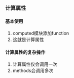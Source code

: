 ### 计算属性

#### 基本使用
1. computed模块添加function
2. 这就是计算属性

#### 计算属性的复杂操作
1. 计算属性仅会调用一次
2. methods会调用多次
